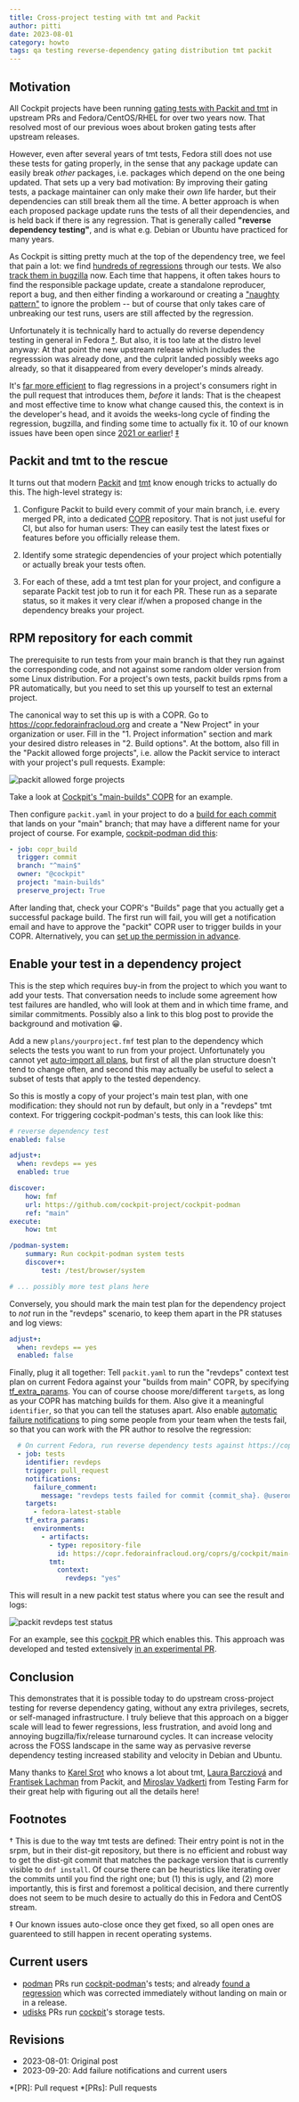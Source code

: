 ```yaml
---
title: Cross-project testing with tmt and Packit
author: pitti
date: 2023-08-01
category: howto
tags: qa testing reverse-dependency gating distribution tmt packit
---
```


## Motivation

All Cockpit projects have been running [gating tests with Packit and tmt](./fmf-unified-testing.html) in upstream PRs and Fedora/CentOS/RHEL for over two years now. That resolved most of our previous woes about broken gating tests after upstream releases.

However, even after several years of tmt tests, Fedora still does not use these tests for gating properly, in the sense that any package update can easily break *other* packages, i.e. packages which depend on the one being updated. That sets up a very bad motivation: By improving their gating tests, a package maintainer can only make their *own* life harder, but their dependencies can still break them all the time. A better approach is when each proposed package update runs the tests of all their dependencies, and is held back if there is any regression. That is generally called **"reverse dependency testing"**, and is what e.g. Debian or Ubuntu have practiced for many years.

As Cockpit is sitting pretty much at the top of the dependency tree, we feel that pain a lot: we find [hundreds of regressions](https://github.com/cockpit-project/bots/issues?q=is%3Aissue+label%3Aknownissue) through our tests. We also [track them in bugzilla](https://bugzilla.redhat.com/buglist.cgi?bug_status=__open__&bug_status=__closed__&f1=status_whiteboard&list_id=12879603&o1=substring&query_format=advanced&v1=CockpitTest) now. Each time that happens, it often takes hours to find the responsible package update, create a standalone reproducer, report a bug, and then either finding a workaround or creating a ["naughty pattern"](https://github.com/cockpit-project/bots/tree/main/naughty) to ignore the problem -- but of course that only takes care of unbreaking our test runs, users are still affected by the regression.

Unfortunately it is technically hard to actually do reverse dependency testing in general in Fedora [†](#footnotes). But also, it is too late at the distro level anyway: At that point the new upstream release which includes the regresssion was already done, and the culprit landed possibly weeks ago already, so that it disappeared from every developer's minds already.

It's [far more efficient](https://en.wikipedia.org/wiki/Shift-left_testing) to flag regressions in a project's consumers right in the pull request that introduces them, *before* it lands: That is the cheapest and most effective time to know what change caused this, the context is in the developer's head, and it avoids the weeks-long cycle of finding the regression, bugzilla, and finding some time to actually fix it. 10 of our known issues have been open since [2021 or earlier](https://github.com/cockpit-project/bots/issues?q=is%3Aissue+is%3Aopen+label%3Aknownissue+created%3A%3C2022-01-01)! [‡](#footnotes)

## Packit and tmt to the rescue

It turns out that modern [Packit](https://packit.dev/) and [tmt](https://tmt.readthedocs.io/) know enough tricks to actually do this. The high-level strategy is:

 1. Configure Packit to build every commit of your main branch, i.e. every merged PR, into a dedicated [COPR](https://copr.fedorainfracloud.org/) repository. That is not just useful for CI, but also for human users: They can easily test the latest fixes or features before you officially release them.

 2. Identify some strategic dependencies of your project which potentially or actually break your tests often.

 3. For each of these, add a tmt test plan for your project, and configure a separate Packit test job to run it for each PR. These run as a separate status, so it makes it very clear if/when a proposed change in the dependency breaks your project.

## RPM repository for each commit

The prerequisite to run tests from your main branch is that they run against the corresponding code, and not against some random older version from some Linux distribution. For a project's own tests, packit builds rpms from a PR automatically, but you need to set this up yourself to test an external project.

The canonical way to set this up is with a COPR. Go to <https://copr.fedorainfracloud.org> and create a "New Project" in your organization or user. Fill in the "1. Project information" section and mark your desired distro releases in "2. Build options". At the bottom, also fill in the "Packit allowed forge projects", i.e. allow the Packit service to interact with your project's pull requests. Example:

![packit allowed forge projects](/images/packit-allowed-forge-projects.png)

Take a look at [Cockpit's "main-builds" COPR](https://copr.fedorainfracloud.org/coprs/g/cockpit/main-builds/) for an example.

Then configure `packit.yaml` in your project to do a [build for each commit](https://packit.dev/docs/configuration/upstream/copr_build#supported-triggers) that lands on your "main" branch; that may have a different name for your project of course. For example, [cockpit-podman did this](https://github.com/cockpit-project/cockpit-podman/pull/1365):

```yaml
- job: copr_build
  trigger: commit
  branch: "^main$"
  owner: "@cockpit"
  project: "main-builds"
  preserve_project: True
```

After landing that, check your COPR's "Builds" page that you actually get a successful package build. The first run will fail, you will get a notification email and have to approve the "packit" COPR user to trigger builds in your COPR. Alternatively, you can [set up the permission in advance](https://packit.dev/docs/configuration/upstream/copr_build#using-a-custom-copr-project).

## Enable your test in a dependency project

This is the step which requires buy-in from the project to which you want to add your tests. That conversation needs to include some agreement how test failures are handled, who will look at them and in which time frame, and similar commitments. Possibly also a link to this blog post to provide the background and motivation 😀.

Add a new `plans/yourproject.fmf` test plan to the dependency which selects the
tests you want to run from your project. Unfortunately you cannot yet [auto-import all plans](https://github.com/teemtee/tmt/issues/1770), but first of all the plan structure doesn't tend to change often, and second this may actually be useful to select a subset of tests that apply to the tested dependency.

So this is mostly a copy of your project's main test plan, with one modification: they should not run by default, but only in a "revdeps" tmt context. For triggering cockpit-podman's tests, this can look like this:
```yaml
# reverse dependency test
enabled: false

adjust+:
  when: revdeps == yes
  enabled: true

discover:
    how: fmf
    url: https://github.com/cockpit-project/cockpit-podman
    ref: "main"
execute:
    how: tmt

/podman-system:
    summary: Run cockpit-podman system tests
    discover+:
        test: /test/browser/system

# ... possibly more test plans here
```

Conversely, you should mark the main test plan for the dependency project to *not* run in the "revdeps" scenario, to keep them apart in the PR statuses and log views:

```yaml
adjust+:
  when: revdeps == yes
  enabled: false
```

Finally, plug it all together: Tell `packit.yaml` to run the "revdeps" context test plan on current Fedora against your "builds from main" COPR, by specifying [tf_extra_params](https://packit.dev/docs/configuration/upstream/tests#optional-parameters). You can of course choose more/different `target`s, as long as your COPR has matching builds for them. Also give it a meaningful `identifier`, so that you can tell the statuses apart. Also enable [automatic failure notifications](https://packit.dev/docs/configuration/#notifications) to ping some people from your team when the tests fail, so that you can work with the PR author to resolve the regression:

```yaml
  # On current Fedora, run reverse dependency tests against https://copr.fedorainfracloud.org/coprs/g/cockpit/main-builds/
  - job: tests
    identifier: revdeps
    trigger: pull_request
    notifications:
      failure_comment:
        message: "revdeps tests failed for commit {commit_sha}. @userone, @otheruser, please check"
    targets:
      - fedora-latest-stable
    tf_extra_params:
      environments:
        - artifacts:
          - type: repository-file
            id: https://copr.fedorainfracloud.org/coprs/g/cockpit/main-builds/repo/fedora-$releasever/group_cockpit-main-builds-fedora-$releasever.repo
          tmt:
            context:
              revdeps: "yes"
```

This will result in a new packit test status where you can see the result and logs:

![packit revdeps test status](/images/packit-revdeps-test-status.png)

For an example, see this [cockpit PR](https://github.com/cockpit-project/cockpit/pull/19155) which enables this. This approach was developed and tested extensively [in an experimental PR](https://github.com/cockpit-project/cockpit/pull/19117).

## Conclusion

This demonstrates that it is possible today to do upstream cross-project testing for reverse dependency gating, without any extra privileges, secrets, or self-managed infrastructure. I truly believe that this approach on a bigger scale will lead to fewer regressions, less frustration, and avoid long and annoying bugzilla/fix/release turnaround cycles. It can increase velocity across the FOSS landscape in the same way as pervasive reverse dependency testing increased stability and velocity in Debian and Ubuntu.

Many thanks to [Karel Srot](https://github.com/kkaarreell) who knows a lot about tmt, [Laura Barcziová](https://github.com/lbarcziova) and [Frantisek Lachman](https://github.com/lachmanfrantisek) from Packit, and [Miroslav Vadkerti](https://github.com/thrix) from Testing Farm for their great help with figuring out all the details here!

## Footnotes

† This is due to the way tmt tests are defined: Their entry point is not in the srpm, but in their dist-git repository, but there is no efficient and robust way to get the dist-git commit that matches the package version that is currently visible to `dnf install`. Of course there can be heuristics like iterating over the commits until you find the right one; but (1) this is ugly, and (2) more importantly, this is first and foremost a political decision, and there currently does not seem to be much desire to actually do this in Fedora and CentOS stream.

‡ Our known issues auto-close once they get fixed, so all open ones are guarenteed to still happen in recent operating systems.

## Current users
 - [podman](https://github.com/containers/podman/blob/main/.packit.yaml) PRs run [cockpit-podman](https://github.com/cockpit-project/cockpit-podman/)'s tests; and already [found a regression](https://github.com/containers/podman/pull/19888#issuecomment-1711548343) which was corrected immediately without landing on main or in a release.
 - [udisks](https://github.com/storaged-project/udisks/blob/master/.packit.yaml) PRs run [cockpit](https://github.com/cockpit-project/cockpit)'s storage tests.

## Revisions

 - 2023-08-01: Original post
 - 2023-09-20: Add failure notifications and current users

*[PR]: Pull request
*[PRs]: Pull requests

